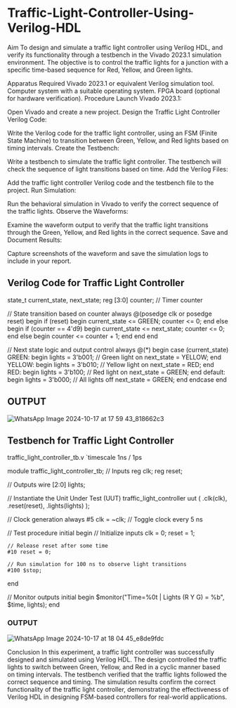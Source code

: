 # Traffic-Light-Controller-Using-Verilog-HDL
Aim
To design and simulate a traffic light controller using Verilog HDL, and verify its functionality through a testbench in the Vivado 2023.1 simulation environment. The objective is to control the traffic lights for a junction with a specific time-based sequence for Red, Yellow, and Green lights.

Apparatus Required
Vivado 2023.1 or equivalent Verilog simulation tool.
Computer system with a suitable operating system.
FPGA board (optional for hardware verification).
Procedure
Launch Vivado 2023.1:

Open Vivado and create a new project.
Design the Traffic Light Controller Verilog Code:

Write the Verilog code for the traffic light controller, using an FSM (Finite State Machine) to transition between Green, Yellow, and Red lights based on timing intervals.
Create the Testbench:

Write a testbench to simulate the traffic light controller. The testbench will check the sequence of light transitions based on time.
Add the Verilog Files:

Add the traffic light controller Verilog code and the testbench file to the project.
Run Simulation:

Run the behavioral simulation in Vivado to verify the correct sequence of the traffic lights.
Observe the Waveforms:

Examine the waveform output to verify that the traffic light transitions through the Green, Yellow, and Red lights in the correct sequence.
Save and Document Results:

Capture screenshots of the waveform and save the simulation logs to include in your report.

## Verilog Code for Traffic Light Controller

state_t current_state, next_state;
reg [3:0] counter;  // Timer counter

// State transition based on counter
always @(posedge clk or posedge reset) begin
    if (reset) begin
        current_state <= GREEN;
        counter <= 0;
    end else begin
        if (counter == 4'd9) begin
            current_state <= next_state;
            counter <= 0;
        end else begin
            counter <= counter + 1;
        end
    end
end

// Next state logic and output control
always @(*) begin
    case (current_state)
        GREEN: begin
            lights = 3'b001;  // Green light on
            next_state = YELLOW;
        end
        YELLOW: begin
            lights = 3'b010;  // Yellow light on
            next_state = RED;
        end
        RED: begin
            lights = 3'b100;  // Red light on
            next_state = GREEN;
        end
        default: begin
            lights = 3'b000;  // All lights off
            next_state = GREEN;
        end
    endcase
end

## OUTPUT
![WhatsApp Image 2024-10-17 at 17 59 43_818662c3](https://github.com/user-attachments/assets/e5c736f6-6de3-43ca-ac2b-dea0464e81cd)

## Testbench for Traffic Light Controller

traffic_light_controller_tb.v `timescale 1ns / 1ps

module traffic_light_controller_tb;
// Inputs
reg clk;
reg reset;

// Outputs
wire [2:0] lights;

// Instantiate the Unit Under Test (UUT)
traffic_light_controller uut (
    .clk(clk),
    .reset(reset),
    .lights(lights)
);

// Clock generation
always #5 clk = ~clk;  // Toggle clock every 5 ns

// Test procedure
initial begin
    // Initialize inputs
    clk = 0;
    reset = 1;

    // Release reset after some time
    #10 reset = 0;

    // Run simulation for 100 ns to observe light transitions
    #100 $stop;
end

// Monitor outputs
initial begin
    $monitor("Time=%0t | Lights (R Y G) = %b", $time, lights);
end

### OUTPUT
![WhatsApp Image 2024-10-17 at 18 04 45_e8de9fdc](https://github.com/user-attachments/assets/d57f673a-6dcd-4f64-b8b7-e520bff5d861)

Conclusion
In this experiment, a traffic light controller was successfully designed and simulated using Verilog HDL. The design controlled the traffic lights to switch between Green, Yellow, and Red in a cyclic manner based on timing intervals. The testbench verified that the traffic lights followed the correct sequence and timing. The simulation results confirm the correct functionality of the traffic light controller, demonstrating the effectiveness of Verilog HDL in designing FSM-based controllers for real-world applications.
